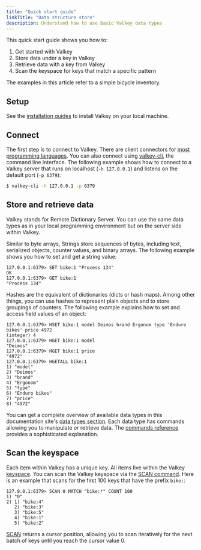 ```yaml
---
title: "Quick start guide"
linkTitle: "Data structure store"
description: Understand how to use basic Valkey data types
---
```


This quick start guide shows you how to:

1. Get started with Valkey 
2. Store data under a key in Valkey
3. Retrieve data with a key from Valkey
4. Scan the keyspace for keys that match a specific pattern

The examples in this article refer to a simple bicycle inventory.

## Setup

See the [installation guides](installation.md) to install Valkey on your local machine.

## Connect

The first step is to connect to Valkey. There are client connectors for [most programming languages](../clients/).
You can also connect using [valkey-cli](cli.md), the command line interface.
The following example shows how to connect to a Valkey server that runs on localhost (`-h 127.0.0.1`) and listens on the default port (`-p 6379`):

```sh
$ valkey-cli -h 127.0.0.1 -p 6379
```

## Store and retrieve data

Valkey stands for Remote Dictionary Server. You can use the same data types as in your local programming environment but on the server side within Valkey.

Similar to byte arrays, Strings store sequences of bytes, including text, serialized objects, counter values, and binary arrays. The following example shows you how to set and get a string value:

```
127.0.0.1:6379> SET bike:1 "Process 134"
OK
127.0.0.1:6379> GET bike:1
"Process 134"
```

Hashes are the equivalent of dictionaries (dicts or hash maps). Among other things, you can use hashes to represent plain objects and to store groupings of counters. The following example explains how to set and access field values of an object:

```
127.0.0.1:6379> HSET bike:1 model Deimos brand Ergonom type 'Enduro bikes' price 4972
(integer) 4
127.0.0.1:6379> HGET bike:1 model
"Deimos"
127.0.0.1:6379> HGET bike:1 price
"4972"
127.0.0.1:6379> HGETALL bike:1
1) "model"
2) "Deimos"
3) "brand"
4) "Ergonom"
5) "type"
6) "Enduro bikes"
7) "price"
8) "4972"
```

You can get a complete overview of available data types in this documentation site's [data types section](data-types.md). Each data type has commands allowing you to manipulate or retrieve data. The [commands reference](../commands/) provides a sophisticated explanation.

## Scan the keyspace

Each item within Valkey has a unique key. All items live within the Valkey [keyspace](keyspace.md). You can scan the Valkey keyspace via the [SCAN command](../commands/scan.md). Here is an example that scans for the first 100 keys that have the prefix `bike:`:

```
127.0.0.1:6379> SCAN 0 MATCH "bike:*" COUNT 100
1) "0"
2) 1) "bike:4"
   2) "bike:3"
   3) "bike:5"
   4) "bike:1"
   5) "bike:2"
```

[SCAN](../commands/scan.md) returns a cursor position, allowing you to scan iteratively for the next batch of keys until you reach the cursor value 0.
